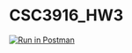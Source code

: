 # CSC3916_HW3

[![Run in Postman](https://run.pstmn.io/button.svg)](https://app.getpostman.com/run-collection/8e4089243dde4d1beec7?action=collection%2Fimport#?env%5BCSCI3916_HW2%5D=W3sia2V5IjoidG9rZW4iLCJ2YWx1ZSI6IiIsImVuYWJsZWQiOnRydWUsInR5cGUiOiJhbnkiLCJzZXNzaW9uVmFsdWUiOiJKV1QuLi4iLCJzZXNzaW9uSW5kZXgiOjB9XQ==)